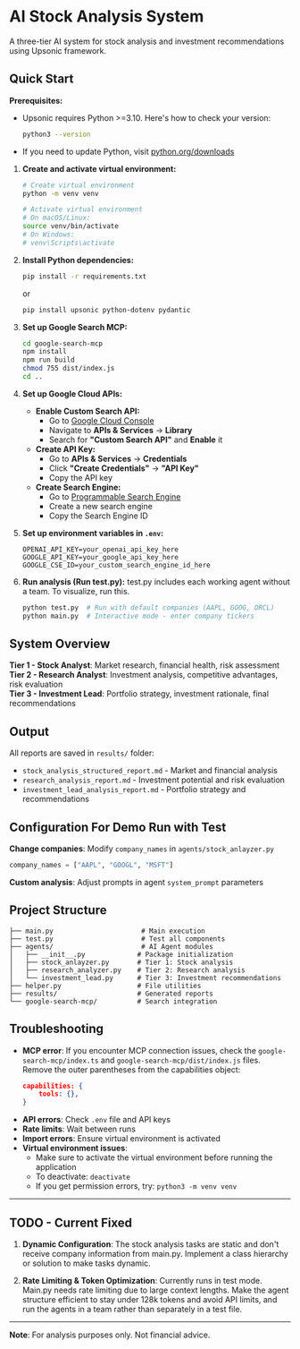 # AI Stock Analysis System

A three-tier AI system for stock analysis and investment recommendations using Upsonic framework.

## Quick Start

**Prerequisites:**
- Upsonic requires Python >=3.10. Here's how to check your version:
  ```bash
  python3 --version
  ```
- If you need to update Python, visit [python.org/downloads](https://python.org/downloads)

1. **Create and activate virtual environment:**
   ```bash
   # Create virtual environment
   python -m venv venv
   
   # Activate virtual environment
   # On macOS/Linux:
   source venv/bin/activate
   # On Windows:
   # venv\Scripts\activate
   ```

2. **Install Python dependencies:**
   ```bash
   pip install -r requirements.txt
   ```
   or
   ```bash
   pip install upsonic python-dotenv pydantic
   ```

3. **Set up Google Search MCP:**
   ```bash
   cd google-search-mcp
   npm install
   npm run build
   chmod 755 dist/index.js
   cd ..
   ```

4. **Set up Google Cloud APIs:**
   - **Enable Custom Search API:**
     - Go to [Google Cloud Console](https://console.cloud.google.com/)
     - Navigate to **APIs & Services** → **Library**
     - Search for **"Custom Search API"** and **Enable** it
   - **Create API Key:**
     - Go to **APIs & Services** → **Credentials**
     - Click **"Create Credentials"** → **"API Key"**
     - Copy the API key
   - **Create Search Engine:**
     - Go to [Programmable Search Engine](https://programmablesearchengine.google.com/)
     - Create a new search engine
     - Copy the Search Engine ID

5. **Set up environment variables in `.env`:**
   ```env
   OPENAI_API_KEY=your_openai_api_key_here
   GOOGLE_API_KEY=your_google_api_key_here
   GOOGLE_CSE_ID=your_custom_search_engine_id_here
   ```

6. **Run analysis (Run test.py):**
test.py includes each working agent without a team. To visualize, run this.
   ```bash
   python test.py  # Run with default companies (AAPL, GOOG, ORCL)
   python main.py  # Interactive mode - enter company tickers
   ```

## System Overview

**Tier 1 - Stock Analyst**: Market research, financial health, risk assessment
**Tier 2 - Research Analyst**: Investment analysis, competitive advantages, risk evaluation  
**Tier 3 - Investment Lead**: Portfolio strategy, investment rationale, final recommendations

## Output

All reports are saved in `results/` folder:
- `stock_analysis_structured_report.md` - Market and financial analysis
- `research_analysis_report.md` - Investment potential and risk evaluation
- `investment_lead_analysis_report.md` - Portfolio strategy and recommendations

## Configuration For Demo Run with Test

**Change companies**: Modify `company_names` in `agents/stock_anlayzer.py`
```python
company_names = ["AAPL", "GOOGL", "MSFT"]
```

**Custom analysis**: Adjust prompts in agent `system_prompt` parameters

## Project Structure

```
├── main.py                      # Main execution
├── test.py                      # Test all components  
├── agents/                      # AI Agent modules
│   ├── __init__.py             # Package initialization
│   ├── stock_anlayzer.py       # Tier 1: Stock analysis
│   ├── research_analyzer.py    # Tier 2: Research analysis
│   └── investment_lead.py      # Tier 3: Investment recommendations
├── helper.py                   # File utilities
├── results/                    # Generated reports
└── google-search-mcp/          # Search integration
```

## Troubleshooting
- **MCP error**: If you encounter MCP connection issues, check the `google-search-mcp/index.ts` and `google-search-mcp/dist/index.js` files. Remove the outer parentheses from the capabilities object:
  ```json
  capabilities: {
      tools: {},
  }
  ```
- **API errors**: Check `.env` file and API keys
- **Rate limits**: Wait between runs
- **Import errors**: Ensure virtual environment is activated
- **Virtual environment issues**: 
  - Make sure to activate the virtual environment before running the application
  - To deactivate: `deactivate`
  - If you get permission errors, try: `python3 -m venv venv`

---

## TODO - Current Fixed

1. **Dynamic Configuration**: The stock analysis tasks are static and don't receive company information from main.py. Implement a class hierarchy or solution to make tasks dynamic.

2. **Rate Limiting & Token Optimization**: Currently runs in test mode. Main.py needs rate limiting due to large context lengths. Make the agent structure efficient to stay under 128k tokens and avoid API limits, and run the agents in a team rather than separately in a test file. 

---

**Note**: For analysis purposes only. Not financial advice.

